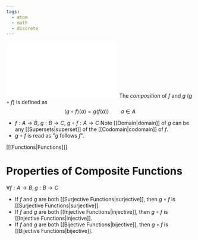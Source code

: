 ```yaml
---
tags:
  - atom
  - math
  - discrete
---
```

![500|center](composite-functions.excalidraw.md)
The *composition* of $f$ and $g$ ($g \circ f$) is defined as
$$ \left( g \circ f \right)(a) = g(f(a)) \hspace{2em} a \in A$$
- $f : A \to B$, $g : B \to C$, $g \circ f : A \to C$
  Note [[Domain|domain]] of $g$ can be any [[Supersets|superset]] of the [[Codomain|codomain]] of $f$.
- $g \circ f$ is read as "$g$ follows $f$".

\[[[Functions|Functions]]\]

# Properties of Composite Functions
$\forall f: A \to B, g : B \to C$
- If $f$ and $g$ are both [[Surjective Functions|surjective]], then $g \circ f$ is [[Surjective Functions|surjective]].
- If $f$ and $g$ are both [[Injective Functions|injective]], then $g \circ f$ is [[Injective Functions|injective]].
- If $f$ and $g$ are both [[Bijective Functions|bijective]], then $g \circ f$ is [[Bijective Functions|bijective]].